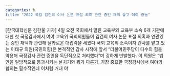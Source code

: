 ```yaml
---
categories: b
title: "2022 국감 김건희 여사 논문 표절 의혹 관련 증인 채택 놓고 여야 충돌"
---
```

[한국대학신문 김한울 기자] 4일 오전 국회에서 열린 교육부와 교육부 소속 6개 기관에 대한 첫 국정감사에서 여야 교육위 국회의원들이 김건희 여사 논문 표절 의혹과 연관있는 증인 채택과 관련해 날카로운 대립각을 세웠다.국회 교육위 소속이자 간사를 맡고 있는 이태규 의원(국민의힘)은 본격적인 감사 시작에 앞서 “더불어민주당이 다수의 힘을 악용해 국정감사 관련 증인을 독단적으로 처리했다”며 강하게 반발했다. 이 의원은 “법안을 일방적으로 통과시키는 날치기와 뭐가 다른가. 가장 중요한 국정감사에서 여야의 합의는 필수적인데 이처럼 거대 야